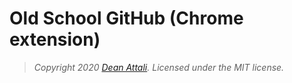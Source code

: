 # Old School GitHub (Chrome extension)

> *Copyright 2020 [Dean Attali](http://deanattali.com). Licensed under the MIT license.*
